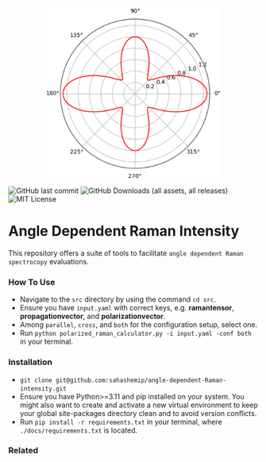 
<p align="center">
  <img src="./ramani.png" alt="Logo" width="350"/>
</p>

![GitHub last commit](https://img.shields.io/github/last-commit/sahashemip/angle-dependent-Raman-intensity) ![GitHub Downloads (all assets, all releases)](https://img.shields.io/github/downloads/sahashemip/angle-dependent-Raman-intensity/total) ![MIT License](https://img.shields.io/badge/license-MIT-blue.svg)
# Angle Dependent Raman Intensity






This repository offers a suite of tools to facilitate `angle dependent Raman spectrocopy` evaluations. 

### How To Use
- Navigate to the `src` directory by using the command `cd src`.
- Ensure you have `input.yaml` with correct keys, e.g. **ramantensor**, **propagationvector**, and **polarizationvector**.
- Among `parallel`, `cross`, and `both` for the configuration setup, select one.
- Run ```python polarized_raman_calculator.py -i input.yaml -conf both``` in your terminal.

### Installation
- `git clone git@github.com:sahashemip/angle-dependent-Raman-intensity.git`
- Ensure you have Python>=3.11 and pip installed on your system. You might also want to create and activate a new virtual environment to keep your global site-packages directory clean and to avoid version conflicts.
- Run `pip install -r requirements.txt` in your terminal, where `./docs/requirements.txt` is located.

### Related


